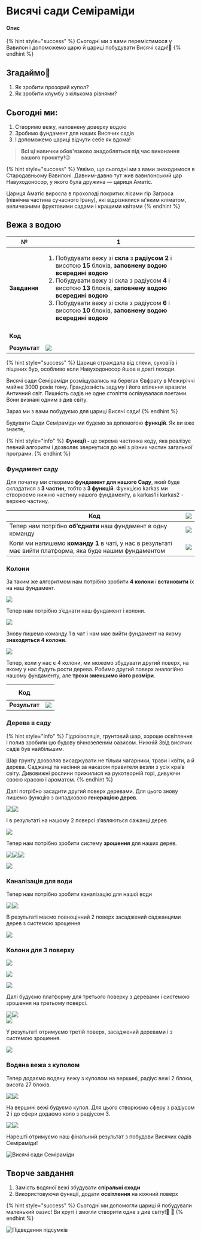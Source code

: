 # Висячі сади Семіраміди

#### Опис

{% hint style="success" %}
Сьогодні ми з вами перемістимося у Вавилон і допоможемо царю й цариці побудувати Висячі сади!🌿
{% endhint %}

## Згадаймо🤔

1. Як зробити прозорий купол?
2. Як зробити клумбу з кількома рівнями?

## Сьогодні ми:

1. Створимо вежу, наповнену доверху водою
2. Зробимо фундамент для наших Висячих садів
3. І допоможемо цариці відчути себе як вдома!

> **Всі ці навички обов'язково знадобляться під час виконання вашого проєкту!**😉

{% hint style="success" %}
Уявімо, що сьогодні ми з вами знаходимося в Стародавньому Вавилоні. Давним-давно тут жив вавилонський цар Навуходоносор, у якого була дружина — цариця Аматіс.&#x20;

Цариця Аматіс виросла в прохолоді покритих лісами гір Загроса (північна частина сучасного Ірану), які відрізнялися м'яким кліматом, величезними фруктовими садами і кращими квітами&#x20;
{% endhint %}

## Вежа з водою

| **№**         | **1**                                                                                                                                                                                                                                                                                                                                                                                                                                                                                     |
| ------------- | ----------------------------------------------------------------------------------------------------------------------------------------------------------------------------------------------------------------------------------------------------------------------------------------------------------------------------------------------------------------------------------------------------------------------------------------------------------------------------------------- |
| **Завдання**  | <ol><li>Побудувати вежу зі <strong>скла</strong> з <strong>радіусом 2</strong> і висотою <strong>15</strong> блоків, <strong>заповнену водою всередині водою</strong></li><li>Побудувати вежу зі скла з радіусом <strong>4</strong> і висотою <strong>13</strong> блоків, <strong>заповнену водою всередині водою</strong></li><li>Побудувати вежу зі скла з радіусом <strong>6</strong> і висотою <strong>10</strong> блоків, <strong>заповнену водою всередині водою</strong></li></ol> |
| **Код**       | <p><img src=".gitbook/assets/image (1).png" alt=""><br><img src=".gitbook/assets/image (23).png" alt=""></p>                                                                                                                                                                                                                                                                                                                                                                              |
| **Результат** | ![](<.gitbook/assets/image (10).png>)                                                                                                                                                                                                                                                                                                                                                                                                                                                     |

{% hint style="success" %}
Цариця страждала від спеки, суховіїв і піщаних бур, особливо коли Навуходоносор йшов в довгі походи.&#x20;

Висячі сади Семіраміди розміщувались на берегах Євфрату в Межиріччі майже 3000 років тому. Грандіозність задуму і його втілення вразили Античний світ. Пишність садів не одне століття оспівувалася поетами. Вони визнані одним з див світу.

Зараз ми з вами побудуємо для цариці Висячі сади!
{% endhint %}

Будувати Сади Семіраміди ми будемо за допомогою **функцій**. Як ви вже знаєте,

{% hint style="info" %}
**Функції -** це окрема частинка коду, яка реалізує певний алгоритм і дозволяє звернутися до неї з різних частин загальної програми.
{% endhint %}

### **Фундамент саду**

Для початку ми створимо **фундамент для нашого Саду**, який буде складатися з **3 частин,** тобто з **3 функцій**. Функцією karkas ми створюємо нижню частину нашого фундаменту, а karkas1 і karkas2 - верхню частину.&#x20;

| **Код**                                                                                                   | ![](<.gitbook/assets/image (53).png>) |
| --------------------------------------------------------------------------------------------------------- | ------------------------------------- |
| Тепер нам потрібно **об’єднати** наш фундамент в одну команду                                             | ![](<.gitbook/assets/image (68).png>) |
| Коли ми напишемо **команду 1** в чаті, у нас в результаті має вийти платформа, яка буде нашим фундаментом | ![](<.gitbook/assets/image (61).png>) |

### Колони

За таким же алгоритмом нам потрібно зробити **4 колони** і **встановити** їх на наш фундамент.&#x20;

![](<.gitbook/assets/image (3).png>)

Тепер нам потрібно з’єднати наш фундамент і колони.

![](<.gitbook/assets/image (26).png>)

Знову пишемо команду 1 в чат і нам має вийти фундамент на якому **знаходяться 4 колони**.

![](<.gitbook/assets/image (52).png>)

Тепер, коли у нас є 4 колони, ми можемо збудувати другий поверх, на якому у нас будуть рости дерева. Робимо другий поверх аналогійно нашому фундаменту, але **трохи зменшимо його розміри**.

| **Код**       | <p><img src=".gitbook/assets/image (66).png" alt=""><img src=".gitbook/assets/image (54).png" alt=""><br></p> |
| ------------- | ------------------------------------------------------------------------------------------------------------- |
| **Результат** | ![](<.gitbook/assets/image (50).png>)                                                                         |

### Дерева в саду

{% hint style="info" %}
Гідроізоляція, грунтовий шар, хороше освітлення і полив зробили цю будову вічнозеленим оазисом. Нижній Звід висячих садів був найбільшим.&#x20;

Шар грунту дозволяв висаджувати не тільки чагарники, трави і квіти, а й дерева. Саджанці та насіння за наказом правителя везли з усіх країв світу. Дивовижні рослини прижилися на рукотворній горі, дивуючи своєю красою і ароматом.
{% endhint %}

Далі потрібно засадити другий поверх деревами. Для цього знову пишемо функцію з випадковою **генерацією дерев**.

![](<.gitbook/assets/image (24).png>)![](.gitbook/assets/image.png)

І в результаті на нашому 2 поверсі з’являються сажанці дерев

![](<.gitbook/assets/image (25).png>)

Тепер нам потрібно зробити систему **зрошення** для наших дерев.

![](<.gitbook/assets/image (48).png>)![](<.gitbook/assets/image (14).png>)![](<.gitbook/assets/image (35).png>)

![](<.gitbook/assets/image (45).png>)

### Каналізація для води&#x20;

Тепер нам потрібно зробити каналізацію для нашої води&#x20;

![](<.gitbook/assets/image (31).png>)![](<.gitbook/assets/image (2).png>)

В результаті маємо повноцінний 2 поверх засаджений саджанцями дерев з системою зрощення

![](<.gitbook/assets/image (38).png>)

### Колони для 3 поверху

![](<.gitbook/assets/4 колонны код.png>)

![](<.gitbook/assets/image (27).png>)

![](<.gitbook/assets/image (44).png>)

Далі будуємо платформу для третього поверху з деревами і системою зрошення на третьому поверсі.

![](<.gitbook/assets/image (63).png>)![](<.gitbook/assets/Знімок екрана 2022-08-06 о 21.29.12.png>)\
![](<.gitbook/assets/image (9).png>)

У результаті отримуємо третій поверх, засаджений деревами і з системою зрошення.&#x20;

![](<.gitbook/assets/image (16).png>)

### Водяна вежа з куполом

Тепер додаємо водяну вежу з куполом на вершині, радіус вежі 2 блоки, висота 27 блоків.

![](<.gitbook/assets/image (46).png>)![](<.gitbook/assets/image (4).png>)

На вершині вежі будуємо купол. Для цього створюємо сферу з радіусом 2 і до сфери додаємо коло з радіусом 3.

![](<.gitbook/assets/image (5).png>)![](<.gitbook/assets/image (7).png>)

Нарешті отримуємо наш фінальний результат з побудови Висячих садів Семіраміди!

![Висячі сади Семіраміди](<.gitbook/assets/image (69).png>)

## Творче завдання

1. Замість водяної вежі збудувати **спіральні сходи**&#x20;
2. Використовуючи функції, додати **освітлення** на кожний поверх

{% hint style="success" %}
Сьогодні ми допомогли цариці й побудували маленький оазис! Ви круті і змогли створити одне з див світу!🎊 🎉
{% endhint %}

![Підведення підсумків](.gitbook/assets/Roblox.png)
